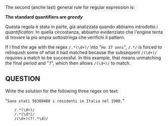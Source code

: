 The second (anche last) general rule for regular expression is:

**The standard quantifiers are _greedy_**

Questa regola è stata in parte, già analizzata quando abbiamo introdotto i _quantificatori_.
In quella circostanza, abbiamo evidenziato che l'engine tenta di trovare la più ampia sottostringa che verifichi il pattern.

If I find the age with the regex `/.*(\d+)/` into "`Ho 37 anni`",
`/.*/` is forced to relinquish some of what it had matched because the subsequent `/(\d+)/` requires a match to be successful.
In this example, that means unmatching the final period and "`7`", which then allows `/(\d+)/` to match.

## QUESTION
Write the solution for the following three regex on text:

"`Sono stati 56388480 i residenti in Italia nel 1980.`"

```
    /.*(\d+)/
    /.*(\d*)/
    /(\d+)(?!.*\d)/
```